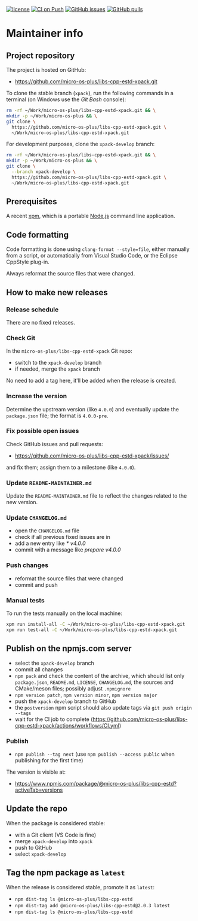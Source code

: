 [![license](https://img.shields.io/github/license/micro-os-plus/libs-cpp-estd-xpack)](https://github.com/micro-os-plus/libs-cpp-estd-xpack/blob/xpack/LICENSE)
[![CI on Push](https://github.com/micro-os-plus/libs-cpp-estd-xpack/actions/workflows/CI.yml/badge.svg)](https://github.com/micro-os-plus/libs-cpp-estd-xpack/actions/workflows/CI.yml)
[![GitHub issues](https://img.shields.io/github/issues/micro-os-plus/libs-cpp-estd-xpack.svg)](https://github.com/micro-os-plus/libs-cpp-estd-xpack/issues/)
[![GitHub pulls](https://img.shields.io/github/issues-pr/micro-os-plus/libs-cpp-estd-xpack.svg)](https://github.com/micro-os-plus/libs-cpp-estd-xpack/pulls)

# Maintainer info

## Project repository

The project is hosted on GitHub:

- <https://github.com/micro-os-plus/libs-cpp-estd-xpack.git>

To clone the stable branch (`xpack`), run the following commands in a
terminal (on Windows use the _Git Bash_ console):

```sh
rm -rf ~/Work/micro-os-plus/libs-cpp-estd-xpack.git && \
mkdir -p ~/Work/micro-os-plus && \
git clone \
  https://github.com/micro-os-plus/libs-cpp-estd-xpack.git \
  ~/Work/micro-os-plus/libs-cpp-estd-xpack.git
```

For development purposes, clone the `xpack-develop` branch:

```sh
rm -rf ~/Work/micro-os-plus/libs-cpp-estd-xpack.git && \
mkdir -p ~/Work/micro-os-plus && \
git clone \
  --branch xpack-develop \
  https://github.com/micro-os-plus/libs-cpp-estd-xpack.git \
  ~/Work/micro-os-plus/libs-cpp-estd-xpack.git
```

## Prerequisites

A recent [xpm](https://xpack.github.io/xpm/), which is a portable
[Node.js](https://nodejs.org/) command line application.

## Code formatting

Code formatting is done using `clang-format --style=file`, either manually
from a script, or automatically from Visual Studio Code, or the Eclipse
CppStyle plug-in.

Always reformat the source files that were changed.

## How to make new releases

### Release schedule

There are no fixed releases.

### Check Git

In the `micro-os-plus/libs-cpp-estd-xpack` Git repo:

- switch to the `xpack-develop` branch
- if needed, merge the `xpack` branch

No need to add a tag here, it'll be added when the release is created.

### Increase the version

Determine the upstream version (like `4.0.0`) and eventually update the
`package.json` file; the format is `4.0.0-pre`.

### Fix possible open issues

Check GitHub issues and pull requests:

- <https://github.com/micro-os-plus/libs-cpp-estd-xpack/issues/>

and fix them; assign them to a milestone (like `4.0.0`).

### Update `README-MAINTAINER.md`

Update the `README-MAINTAINER.md` file to reflect the changes
related to the new version.

### Update `CHANGELOG.md`

- open the `CHANGELOG.md` file
- check if all previous fixed issues are in
- add a new entry like _* v4.0.0_
- commit with a message like _prepare v4.0.0_

### Push changes

- reformat the source files that were changed
- commit and push

### Manual tests

To run the tests manually on the local machine:

```sh
xpm run install-all -C ~/Work/micro-os-plus/libs-cpp-estd-xpack.git
xpm run test-all -C ~/Work/micro-os-plus/libs-cpp-estd-xpack.git
```

## Publish on the npmjs.com server

- select the `xpack-develop` branch
- commit all changes
- `npm pack` and check the content of the archive, which should list
  only `package.json`, `README.md`, `LICENSE`, `CHANGELOG.md`,
  the sources and CMake/meson files;
  possibly adjust `.npmignore`
- `npm version patch`, `npm version minor`, `npm version major`
- push the `xpack-develop` branch to GitHub
- the `postversion` npm script should also update tags via `git push origin --tags`
- wait for the CI job to complete
  (<https://github.com/micro-os-plus/libs-cpp-estd-xpack/actions/workflows/CI.yml>)

### Publish

- `npm publish --tag next` (use `npm publish --access public` when
  publishing for the first time)

The version is visible at:

- <https://www.npmjs.com/package/@micro-os-plus/libs-cpp-estd?activeTab=versions>

## Update the repo

When the package is considered stable:

- with a Git client (VS Code is fine)
- merge `xpack-develop` into `xpack`
- push to GitHub
- select `xpack-develop`

## Tag the npm package as `latest`

When the release is considered stable, promote it as `latest`:

- `npm dist-tag ls @micro-os-plus/libs-cpp-estd`
- `npm dist-tag add @micro-os-plus/libs-cpp-estd@2.0.3 latest`
- `npm dist-tag ls @micro-os-plus/libs-cpp-estd`
